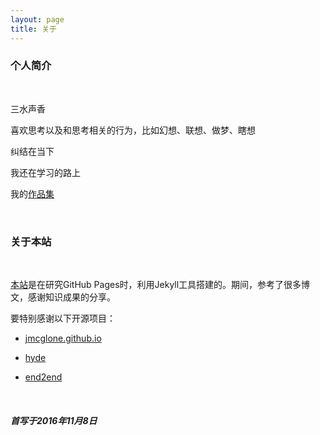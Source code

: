 ```yaml
---
layout: page
title: 关于
---
```


### 个人简介
<br>

三水声香

喜欢思考以及和思考相关的行为，比如幻想、联想、做梦、瞎想

纠结在当下

我还在学习的路上

我的[作品集](http://lu3xiang.top/a-portfolio-site/)


<br>



### 关于本站
<br>


[本站](https://github.com/gaoshu883/gaoshu883.github.io)是在研究GitHub Pages时，利用Jekyll工具搭建的。期间，参考了很多博文，感谢知识成果的分享。

要特别感谢以下开源项目：


* [jmcglone.github.io](https://github.com/jmcglone/jmcglone.github.io)

* [hyde](https://github.com/poole/hyde)

* [end2end](https://github.com/nandomoreirame/end2end)


<br>


<h5 class="about-time">首写于2016年11月8日</h5>




